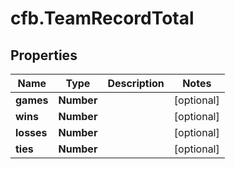 # cfb.TeamRecordTotal

## Properties
Name | Type | Description | Notes
------------ | ------------- | ------------- | -------------
**games** | **Number** |  | [optional] 
**wins** | **Number** |  | [optional] 
**losses** | **Number** |  | [optional] 
**ties** | **Number** |  | [optional] 


